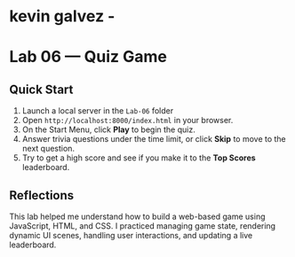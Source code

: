 # kevin galvez -
# Lab 06 — Quiz Game 

## Quick Start
1. Launch a local server in the `Lab-06` folder 
2. Open `http://localhost:8000/index.html` in your browser.  
3. On the Start Menu, click **Play** to begin the quiz.  
4. Answer trivia questions under the time limit, or click **Skip** to move to the next question.  
5. Try to get a high score and see if you make it to the **Top Scores** leaderboard.  

## Reflections
This lab helped me understand how to build a web-based game using JavaScript, HTML, and CSS. I practiced managing game state, rendering dynamic UI scenes, handling user interactions, and updating a live leaderboard.
